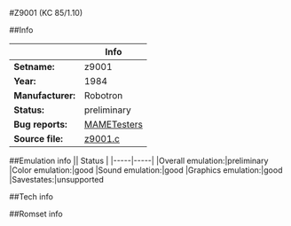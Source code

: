 #Z9001 (KC 85/1.10)

##Info

||Info|
|-----|-----|
|**Setname:**|z9001
|**Year:**|1984
|**Manufacturer:**|Robotron
|**Status:**|preliminary
|**Bug reports:**|[MAMETesters](http://mametesters.org/view_all_set.php?type=1&temporary=y&search=z9001.c)
|**Source file:**|[z9001.c](https://github.com/mamedev/mame/blob/master/src/mess/drivers/z9001.c)

##Emulation info
|| Status |
|-----|-----|
|Overall emulation:|preliminary
|Color emulation:|good
|Sound emulation:|good
|Graphics emulation:|good
|Savestates:|unsupported

##Tech info

##Romset info

<!--- START OF EDITED COMMENT DO NOT TOUCH TEXT ABOVE-->
